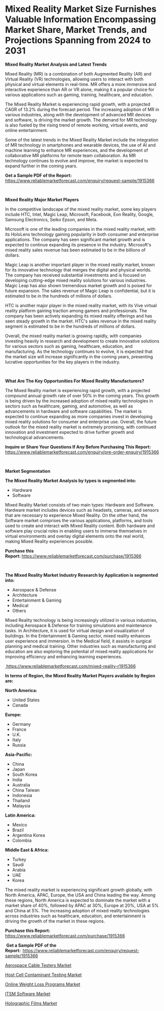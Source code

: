 <p><h1>Mixed Reality Market Size Furnishes Valuable Information Encompassing Market Share, Market Trends, and Projections Spanning from 2024 to 2031</h1></p><p><strong>Mixed Reality Market Analysis and Latest Trends</strong></p>
<p><p>Mixed Reality (MR) is a combination of both Augmented Reality (AR) and Virtual Reality (VR) technologies, allowing users to interact with both physical and virtual elements in real-time. MR offers a more immersive and interactive experience than AR or VR alone, making it a popular choice for various applications such as gaming, training, healthcare, and education.</p><p>The Mixed Reality Market is experiencing rapid growth, with a projected CAGR of 13.2% during the forecast period. The increasing adoption of MR in various industries, along with the development of advanced MR devices and software, is driving the market growth. The demand for MR technology is also fueled by the rising trend of remote working, virtual events, and online entertainment.</p><p>Some of the latest trends in the Mixed Reality Market include the integration of MR technology in smartphones and wearable devices, the use of AI and machine learning to enhance MR experiences, and the development of collaborative MR platforms for remote team collaboration. As MR technology continues to evolve and improve, the market is expected to expand further in the coming years.</p></p>
<p><strong>Get a Sample PDF of the Report:&nbsp;</strong> <a href="https://www.reliablemarketforecast.com/enquiry/request-sample/1915366">https://www.reliablemarketforecast.com/enquiry/request-sample/1915366</a></p>
<p>&nbsp;</p>
<p><strong>Mixed Reality Major Market Players</strong></p>
<p><p>In the competitive landscape of the mixed reality market, some key players include HTC, Intel, Magic Leap, Microsoft, Facebook, Eon Reality, Google, Samsung Electronics, Seiko Epson, and Meta. </p><p>Microsoft is one of the leading companies in the mixed reality market, with its HoloLens technology gaining popularity in both consumer and enterprise applications. The company has seen significant market growth and is expected to continue expanding its presence in the industry. Microsoft's mixed reality sales revenue has been estimated to be in the billions of dollars.</p><p>Magic Leap is another important player in the mixed reality market, known for its innovative technology that merges the digital and physical worlds. The company has received substantial investments and is focused on developing cutting-edge mixed reality solutions for various industries. Magic Leap has also shown tremendous market growth and is poised for future expansion. The sales revenue of Magic Leap is confidential, but it is estimated to be in the hundreds of millions of dollars.</p><p>HTC is another major player in the mixed reality market, with its Vive virtual reality platform gaining traction among gamers and professionals. The company has been actively expanding its mixed reality offerings and has seen steady growth in the market. HTC's sales revenue in the mixed reality segment is estimated to be in the hundreds of millions of dollars.</p><p>Overall, the mixed reality market is growing rapidly, with companies investing heavily in research and development to create innovative solutions for various sectors such as gaming, healthcare, education, and manufacturing. As the technology continues to evolve, it is expected that the market size will increase significantly in the coming years, presenting lucrative opportunities for the key players in the industry.</p></p>
<p>&nbsp;</p>
<p><strong>What Are The Key Opportunities For Mixed Reality Manufacturers?</strong></p>
<p><p>The Mixed Reality market is experiencing rapid growth, with a projected compound annual growth rate of over 50% in the coming years. This growth is being driven by the increased adoption of mixed reality technologies in sectors such as healthcare, gaming, and automotive, as well as advancements in hardware and software capabilities. The market is expected to continue expanding as more companies invest in developing mixed reality solutions for consumer and enterprise use. Overall, the future outlook for the mixed reality market is extremely promising, with continued innovation and investment expected to drive further growth and technological advancements.</p></p>
<p><strong>Inquire or Share Your Questions If Any Before Purchasing This Report:</strong> <a href="https://www.reliablemarketforecast.com/enquiry/pre-order-enquiry/1915366">https://www.reliablemarketforecast.com/enquiry/pre-order-enquiry/1915366</a></p>
<p>&nbsp;</p>
<p><strong>Market Segmentation</strong></p>
<p><strong>The Mixed Reality Market Analysis by types is segmented into:</strong></p>
<p><ul><li>Hardware</li><li>Software</li></ul></p>
<p><p>Mixed Reality Market consists of two main types: Hardware and Software. Hardware market includes devices such as headsets, cameras, and sensors that are necessary to experience Mixed Reality. On the other hand, the Software market comprises the various applications, platforms, and tools used to create and interact with Mixed Reality content. Both hardware and software play crucial roles in enabling users to immerse themselves in virtual environments and overlay digital elements onto the real world, making Mixed Reality experiences possible.</p></p>
<p><strong>Purchase this Report:&nbsp;</strong><a href="https://www.reliablemarketforecast.com/purchase/1915366">https://www.reliablemarketforecast.com/purchase/1915366</a></p>
<p>&nbsp;</p>
<p><strong>The Mixed Reality Market Industry Research by Application is segmented into:</strong></p>
<p><ul><li>Aerospace & Defense</li><li>Architecture</li><li>Entertainment & Gaming</li><li>Medical</li><li>Others</li></ul></p>
<p><p>Mixed Reality technology is being increasingly utilized in various industries, including Aerospace & Defense for training simulations and maintenance tasks. In Architecture, it is used for virtual design and visualization of buildings. In the Entertainment & Gaming sector, mixed reality enhances user experience and immersion. In the Medical field, it assists in surgical planning and medical training. Other industries such as manufacturing and education are also exploring the potential of mixed reality applications for improving efficiency and enhancing learning experiences.</p></p>
<p><a href="https://www.reliablemarketforecast.com/mixed-reality-r1915366">&nbsp;https://www.reliablemarketforecast.com/mixed-reality-r1915366</a></p>
<p><strong>In terms of Region, the Mixed Reality Market Players available by Region are:</strong></p>
<p>
    <p> <strong> North America: </strong>
        <ul>
            <li>United States</li>
            <li>Canada</li>
        </ul>
        </p> 
    <p> <strong> Europe: </strong>
        <ul>
            <li>Germany</li>
            <li>France</li>
            <li>U.K.</li>
            <li>Italy</li>
            <li>Russia</li>
        </ul>
        </p> 
    <p> <strong> Asia-Pacific: </strong>
        <ul>
            <li>China</li>
            <li>Japan</li>
            <li>South Korea</li>
            <li>India</li>
            <li>Australia</li>
            <li>China Taiwan</li>
            <li>Indonesia</li>
            <li>Thailand</li>
            <li>Malaysia</li>
        </ul>
        </p> 
    <p> <strong> Latin America: </strong>
        <ul>
            <li>Mexico</li>
            <li>Brazil</li>
            <li>Argentina Korea</li>
            <li>Colombia</li>
        </ul>
        </p> 
    <p> <strong> Middle East & Africa: </strong>
        <ul>
            <li>Turkey</li>
            <li>Saudi</li>
            <li>Arabia</li>
            <li>UAE</li>
            <li>Korea</li>
        </ul>
    </p>
    </p>
<p><p>The mixed reality market is experiencing significant growth globally, with North America, APAC, Europe, the USA and China leading the way. Among these regions, North America is expected to dominate the market with a market share of 40%, followed by APAC at 30%, Europe at 20%, USA at 5% and China at 5%. The increasing adoption of mixed reality technologies across industries such as healthcare, education, and entertainment is driving the growth of the market in these regions.</p></p>
<p><strong>Purchase this Report: </strong><a href="https://www.reliablemarketforecast.com/purchase/1915366">https://www.reliablemarketforecast.com/purchase/1915366</a></p>
<p>&nbsp;<strong>Get a Sample PDF of the Report:&nbsp;&nbsp;</strong><a href="https://www.reliablemarketforecast.com/enquiry/request-sample/1915366">https://www.reliablemarketforecast.com/enquiry/request-sample/1915366</a></p>
<p><strong></strong></p>
<p><p><a href="https://medium.com/@caraleeh23/aerospace-cable-testers-market-analysis-report-global-insights-by-region-type-benchtop-90ecb1bd088c">Aerospace Cable Testers Market</a></p><p><a href="https://www.linkedin.com/pulse/host-cell-contaminant-testing-industry-analysis-report-its-c8nbf">Host Cell Contaminant Testing Market</a></p><p><a href="https://github.com/gulaimolin/Market-Research-Report-List-5/blob/main/online-weight-loss-programs-market.md">Online Weight Loss Programs Market</a></p><p><a href="https://github.com/mauripalmi/Market-Research-Report-List-4/blob/main/itsm-software-market.md">ITSM Software Market</a></p><p><a href="https://www.linkedin.com/pulse/holographic-films-market-size-type-transparent-filmsmetallized-jgdsc">Holographic Films Market</a></p></p>